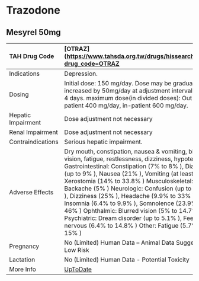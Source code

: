 # Trazodone

## Mesyrel 50mg

| TAH Drug Code      | [OTRAZ](https://www.tahsda.org.tw/drugs/hissearch.php?drug_code=OTRAZ                                                                                                                                                                                                                                                                                                                                                                                                                                                                                                    |
|:-------------------|:-------------------------------------------------------------------------------------------------------------------------------------------------------------------------------------------------------------------------------------------------------------------------------------------------------------------------------------------------------------------------------------------------------------------------------------------------------------------------------------------------------------------------------------------------------------------------|
| Indications        | Depression.                                                                                                                                                                                                                                                                                                                                                                                                                                                                                                                                                              |
| Dosing             | Initial dose: 150 mg/day. Dose may be gradually increased by 50mg/day at adjustment interval of 3-4 days. maximum dose(in divided doses): Out-patient 400 mg/day, in-patient 600 mg/day.                                                                                                                                                                                                                                                                                                                                                                                 |
| Hepatic Impairment | Dose adjustment not necessary                                                                                                                                                                                                                                                                                                                                                                                                                                                                                                                                            |
| Renal Impairment   | Dose adjustment not necessary                                                                                                                                                                                                                                                                                                                                                                                                                                                                                                                                            |
| Contraindications  | Serious hepatic impairment.                                                                                                                                                                                                                                                                                                                                                                                                                                                                                                                                              |
| Adverse Effects    | Dry mouth, constipation, nausea & vomiting, blurred vision, fatigue, restlessness, dizziness, hypotension. Gastrointestinal: Constipation (7% to 8% ), Diarrhea (up to 9% ), Nausea (21% ), Vomiting (at least 1% ), Xerostomia (14% to 33.8% ) Musculoskeletal: Backache (5% ) Neurologic: Confusion (up to 5.7% ), Dizziness (25% ), Headache (9.9% to 33% ), Insomnia (6.4% to 9.9% ), Somnolence (23.9% to 46% ) Ophthalmic: Blurred vision (5% to 14.7% ) Psychiatric: Dream disorder (up to 5.1% ), Feeling nervous (6.4% to 14.8% ) Other: Fatigue (5.7% to 15% ) |
| Pregnancy          | No (Limited) Human Data – Animal Data Suggest Low Risk                                                                                                                                                                                                                                                                                                                                                                                                                                                                                                                   |
| Lactation          | No (Limited) Human Data - Potential Toxicity                                                                                                                                                                                                                                                                                                                                                                                                                                                                                                                             |
| More Info          | [UpToDate](https://www.uptodate.com/contents/trazodone-drug-information)                                                                                                                                                                                                                                                                                                                                                                                                                                                                                                 |

